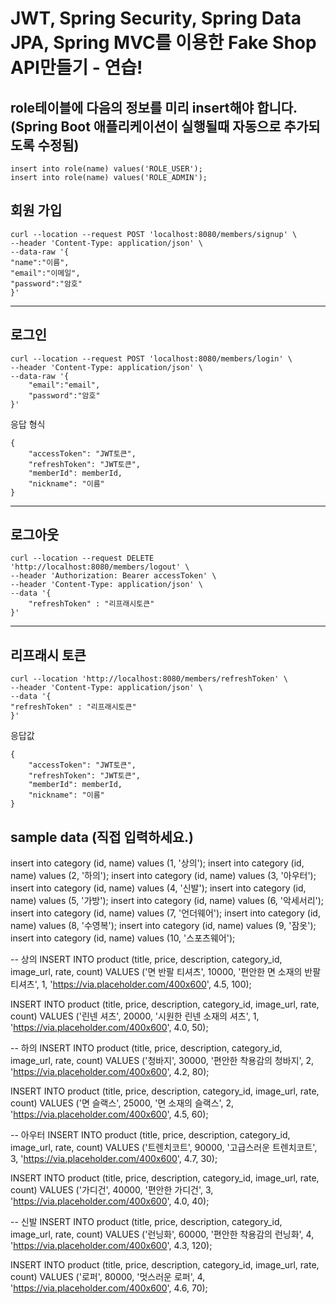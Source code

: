 # JWT, Spring Security, Spring Data JPA, Spring MVC를 이용한 Fake Shop API만들기 - 연습!


## role테이블에 다음의 정보를 미리 insert해야 합니다. (Spring Boot 애플리케이션이 실행될때 자동으로 추가되도록 수정됨)

```
insert into role(name) values('ROLE_USER');
insert into role(name) values('ROLE_ADMIN');
```




## 회원 가입

```
curl --location --request POST 'localhost:8080/members/signup' \
--header 'Content-Type: application/json' \
--data-raw '{
"name":"이름",
"email":"이메일",
"password":"암호"
}'
```

---

## 로그인

```
curl --location --request POST 'localhost:8080/members/login' \
--header 'Content-Type: application/json' \
--data-raw '{
    "email":"email",
    "password":"암호"
}'
```

응답 형식

```
{
    "accessToken": "JWT토큰",
    "refreshToken": "JWT토큰",
    "memberId": memberId,
    "nickname": "이름"
}
```

---

## 로그아웃

```
curl --location --request DELETE 'http://localhost:8080/members/logout' \
--header 'Authorization: Bearer accessToken' \
--header 'Content-Type: application/json' \
--data '{
    "refreshToken" : "리프래시토큰"
}'
```
---

## 리프래시 토큰

```
curl --location 'http://localhost:8080/members/refreshToken' \
--header 'Content-Type: application/json' \
--data '{
"refreshToken" : "리프래시토큰"
}'
```

응답값

```
{
    "accessToken": "JWT토큰",
    "refreshToken": "JWT토큰",
    "memberId": memberId,
    "nickname": "이름"
}
```


## sample data (직접 입력하세요.)

insert into category (id, name) values (1, '상의');
insert into category (id, name) values (2, '하의');
insert into category (id, name) values (3, '아우터');
insert into category (id, name) values (4, '신발');
insert into category (id, name) values (5, '가방');
insert into category (id, name) values (6, '악세서리');
insert into category (id, name) values (7, '언더웨어');
insert into category (id, name) values (8, '수영복');
insert into category (id, name) values (9, '잠옷');
insert into category (id, name) values (10, '스포츠웨어');



-- 상의
INSERT INTO product (title, price, description, category_id, image_url, rate, count)
VALUES ('면 반팔 티셔츠', 10000, '편안한 면 소재의 반팔 티셔츠', 1, 'https://via.placeholder.com/400x600', 4.5, 100);

INSERT INTO product (title, price, description, category_id, image_url, rate, count)
VALUES ('린넨 셔츠', 20000, '시원한 린넨 소재의 셔츠', 1, 'https://via.placeholder.com/400x600', 4.0, 50);

-- 하의
INSERT INTO product (title, price, description, category_id, image_url, rate, count)
VALUES ('청바지', 30000, '편안한 착용감의 청바지', 2, 'https://via.placeholder.com/400x600', 4.2, 80);

INSERT INTO product (title, price, description, category_id, image_url, rate, count)
VALUES ('면 슬랙스', 25000, '면 소재의 슬랙스', 2, 'https://via.placeholder.com/400x600', 4.5, 60);

-- 아우터
INSERT INTO product (title, price, description, category_id, image_url, rate, count)
VALUES ('트렌치코트', 90000, '고급스러운 트렌치코트', 3, 'https://via.placeholder.com/400x600', 4.7, 30);

INSERT INTO product (title, price, description, category_id, image_url, rate, count)
VALUES ('가디건', 40000, '편안한 가디건', 3, 'https://via.placeholder.com/400x600', 4.0, 40);

-- 신발
INSERT INTO product (title, price, description, category_id, image_url, rate, count)
VALUES ('런닝화', 60000, '편안한 착용감의 런닝화', 4, 'https://via.placeholder.com/400x600', 4.3, 120);

INSERT INTO product (title, price, description, category_id, image_url, rate, count)
VALUES ('로퍼', 80000, '멋스러운 로퍼', 4, 'https://via.placeholder.com/400x600', 4.6, 70);



